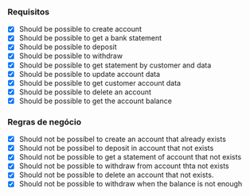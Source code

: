 ### Requisitos

- [X] Should be possible to create account
- [X] Should be possible to get a bank statement
- [X] Should be possible to deposit
- [X] Should be possible to withdraw
- [X] Should be possible to get statement by customer and data
- [X] Should be possible to update account data
- [X] Should be possible to get customer account data
- [X] Should be possible to delete an account
- [X] Should be possible to get the account balance

### Regras de negócio

- [X] Should not be possíbel to create an account that already exists
- [X] Should not be possibel to deposit in account that not exists
- [X] Should not be possible to get a statement of account that not exists
- [X] Should not be possible to withdraw from account thta not exists
- [X] Should not be possible to delete an account that not exists.
- [X] Should not be possible to withdraw when the balance is not enough